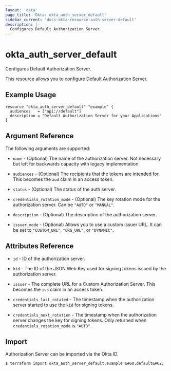 ```yaml
---
layout: 'okta'
page_title: 'Okta: okta_auth_server_default'
sidebar_current: 'docs-okta-resource-auth-server-default'
description: |-
  Configures Default Authorization Server.
---
```


# okta_auth_server_default

Configures Default Authorization Server.

This resource allows you to configure Default Authorization Server.

## Example Usage

```hcl
resource "okta_auth_server_default" "example" {
  audiences   = ["api://default"]
  description = "Default Authorization Server for your Applications"
}
```

## Argument Reference

The following arguments are supported:

- `name` - (Optional) The name of the authorization server. Not necessary but left for backwards capacity with legacy implementation.

- `audiences` - (Optional) The recipients that the tokens are intended for. This becomes the `aud` claim in an access token.

- `status` - (Optional) The status of the auth server.

- `credentials_rotation_mode` - (Optional) The key rotation mode for the authorization server. Can be `"AUTO"` or `"MANUAL"`.

- `description` - (Optional) The description of the authorization server.

- `issuer_mode` - (Optional) Allows you to use a custom issuer URL. It can be set to `"CUSTOM_URL"`, `"ORG_URL"`, or `"DYNAMIC"`.

## Attributes Reference

- `id` - ID of the authorization server.

- `kid` - The ID of the JSON Web Key used for signing tokens issued by the authorization server.

- `issuer` - The complete URL for a Custom Authorization Server. This becomes the `iss` claim in an access token.

- `credentials_last_rotated` - The timestamp when the authorization server started to use the `kid` for signing tokens.

- `credentials_next_rotation` - The timestamp when the authorization server changes the key for signing tokens. Only returned when `credentials_rotation_mode` is `"AUTO"`.

## Import

Authorization Server can be imported via the Okta ID.

```
$ terraform import okta_auth_server_default.example &#60;default&#62;
```
